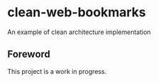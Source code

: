 # clean-web-bookmarks

An example of clean architecture implementation

## Foreword

This project is a work in progress.
